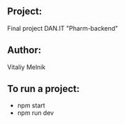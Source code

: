 Project:
--------
Final project DAN.IT "Pharm-backend"

Author:
-------
Vitaliy Melnik

To run a project:
-----------------
- npm start
- npm run dev
